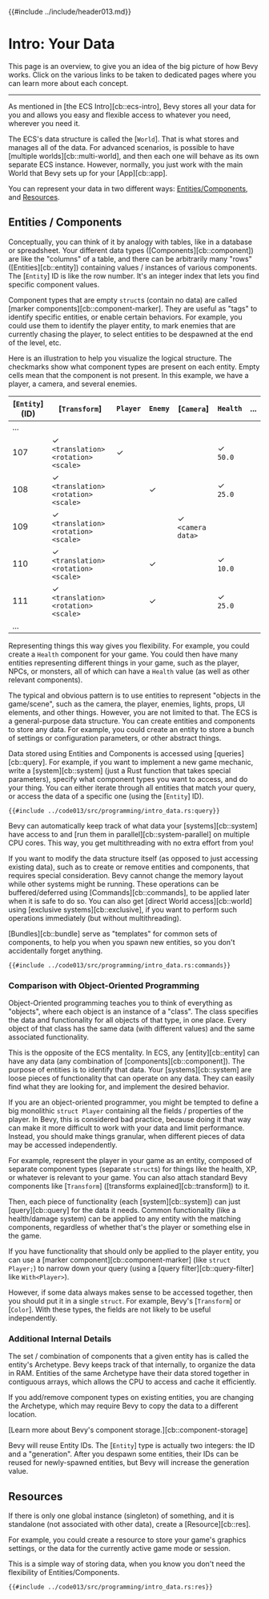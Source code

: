 {{#include ../include/header013.md}}

# Intro: Your Data

This page is an overview, to give you an idea of the big picture of how Bevy
works. Click on the various links to be taken to dedicated pages where you can
learn more about each concept.

---

As mentioned in [the ECS Intro][cb::ecs-intro], Bevy stores all your data for
you and allows you easy and flexible access to whatever you need, wherever you
need it.

The ECS's data structure is called the [`World`]. That is what
stores and manages all of the data. For advanced scenarios, is possible to
have [multiple worlds][cb::multi-world], and then each one will behave as
its own separate ECS instance. However, normally, you just work with the
main World that Bevy sets up for your [App][cb::app].

You can represent your data in two different ways:
[Entities/Components](#entities--components), and [Resources](#resources).

## Entities / Components

Conceptually, you can think of it by analogy with tables, like in a database or
spreadsheet. Your different data types ([Components][cb::component]) are like
the "columns" of a table, and there can be arbitrarily many "rows"
([Entities][cb::entity]) containing values / instances of various components.
The [`Entity`] ID is like the row number. It's an integer index
that lets you find specific component values.

Component types that are empty `struct`s (contain no data) are called [marker
components][cb::component-marker]. They are useful as "tags" to identify
specific entities, or enable certain behaviors. For example, you could use them
to identify the player entity, to mark enemies that are currently chasing the
player, to select entities to be despawned at the end of the level, etc.

Here is an illustration to help you visualize the logical structure. The
checkmarks show what component types are present on each entity. Empty cells
mean that the component is not present. In this example, we have a player,
a camera, and several enemies.

|[`Entity`] (ID)|[`Transform`]|`Player`|`Enemy`|[`Camera`]|`Health`|...|
|---|---|---|---|---|---|---|
|...|||||||
|107|✓ `<translation>` `<rotation>` `<scale>`|✓|||✓ `50.0`||
|108|✓ `<translation>` `<rotation>` `<scale>`||✓||✓ `25.0`||
|109|✓ `<translation>` `<rotation>` `<scale>`|||✓ `<camera data>`|||
|110|✓ `<translation>` `<rotation>` `<scale>`||✓||✓ `10.0`||
|111|✓ `<translation>` `<rotation>` `<scale>`||✓||✓ `25.0`||
|...|||||||

Representing things this way gives you flexibility. For example, you could
create a `Health` component for your game. You could then have many entities
representing different things in your game, such as the player, NPCs, or
monsters, all of which can have a `Health` value (as well as other relevant
components).

The typical and obvious pattern is to use entities to represent "objects in the
game/scene", such as the camera, the player, enemies, lights, props, UI
elements, and other things. However, you are not limited to that. The ECS is a
general-purpose data structure. You can create entities and components to store
any data. For example, you could create an entity to store a bunch of settings
or configuration parameters, or other abstract things.

Data stored using Entities and Components is accessed using
[queries][cb::query]. For example, if you want to implement a new game
mechanic, write a [system][cb::system] (just a Rust function that takes
special parameters), specify what component types you want to access, and do
your thing. You can either iterate through all entities that match your query,
or access the data of a specific one (using the [`Entity`] ID).

```rust,no_run,noplayground
{{#include ../code013/src/programming/intro_data.rs:query}}
```

Bevy can automatically keep track of what data your [systems][cb::system] have
access to and [run them in parallel][cb::system-parallel] on multiple CPU
cores. This way, you get multithreading with no extra effort from you!

If you want to modify the data structure itself (as opposed to just accessing
existing data), such as to create or remove entities and components, that
requires special consideration. Bevy cannot change the memory layout while other
systems might be running. These operations can be buffered/deferred using
[Commands][cb::commands], to be applied later when it is safe to do so. You can
also get [direct World access][cb::world] using [exclusive
systems][cb::exclusive], if you want to perform such operations
immediately (but without multithreading).

[Bundles][cb::bundle] serve as "templates" for common sets of components, to
help you when you spawn new entities, so you don't accidentally forget anything.

```rust,no_run,noplayground
{{#include ../code013/src/programming/intro_data.rs:commands}}
```

### Comparison with Object-Oriented Programming

Object-Oriented programming teaches you to think of everything as "objects",
where each object is an instance of a "class". The class specifies the data
and functionality for all objects of that type, in one place. Every object
of that class has the same data (with different values) and the same
associated functionality.

This is the opposite of the ECS mentality. In ECS, any [entity][cb::entity] can
have any data (any combination of [components][cb::component]). The purpose of
entities is to identify that data. Your [systems][cb::system] are loose pieces
of functionality that can operate on any data. They can easily find what they
are looking for, and implement the desired behavior.

If you are an object-oriented programmer, you might be tempted to define a big
monolithic `struct Player` containing all the fields / properties of the player.
In Bevy, this is considered bad practice, because doing it that way can make it
more difficult to work with your data and limit performance. Instead, you should
make things granular, when different pieces of data may be accessed independently.

For example, represent the player in your game as an entity, composed of
separate component types (separate `struct`s) for things like the health, XP, or
whatever is relevant to your game. You can also attach standard Bevy components
like [`Transform`] ([transforms explained][cb::transform]) to it.

Then, each piece of functionality (each [system][cb::system]) can just
[query][cb::query] for the data it needs. Common functionality (like a
health/damage system) can be applied to any entity with the matching components,
regardless of whether that's the player or something else in the game.

If you have functionality that should only be applied to the player entity,
you can use a [marker component][cb::component-marker] (like `struct Player;`)
to narrow down your query (using a [query filter][cb::query-filter] like
`With<Player>`).

However, if some data always makes sense to be accessed together, then you
should put it in a single `struct`. For example, Bevy's [`Transform`] or
[`Color`]. With these types, the fields are not likely to be useful
independently.

### Additional Internal Details

The set / combination of components that a given entity has is called the
entity's Archetype. Bevy keeps track of that internally, to organize the
data in RAM. Entities of the same Archetype have their data stored together
in contiguous arrays, which allows the CPU to access and cache it efficiently.

If you add/remove component types on existing entities, you are changing the
Archetype, which may require Bevy to copy the data to a different location.

[Learn more about Bevy's component storage.][cb::component-storage]

Bevy will reuse Entity IDs. The [`Entity`] type is actually
two integers: the ID and a "generation". After you despawn some entities,
their IDs can be reused for newly-spawned entities, but Bevy will increase
the generation value.

## Resources

If there is only one global instance (singleton) of something, and it is
standalone (not associated with other data), create a [Resource][cb::res].

For example, you could create a resource to store your game's graphics
settings, or the data for the currently active game mode or session.

This is a simple way of storing data, when you know you don't need the
flexibility of Entities/Components.

```rust,no_run,noplayground
{{#include ../code013/src/programming/intro_data.rs:res}}
```
